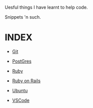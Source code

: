 Uesful things I have learnt to help code.

Snippets 'n such.

# INDEX

* [Git](git.md)

* [PostGres](postgres.md)

* [Ruby](ruby.md)

* [Ruby on Rails](rails/rails.md)

* [Ubuntu](ubuntu.md)

* [VSCode](vscode.md)



